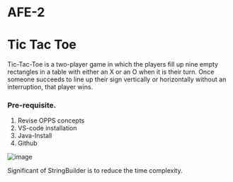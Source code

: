 # AFE-2
# Tic Tac Toe

Tic-Tac-Toe is a two-player game in which the players fill up nine empty rectangles in a table with either an X or an O when it is their turn. Once someone succeeds to line up their sign vertically or horizontally without an interruption, that player wins.

### Pre-requisite.
1. Revise OPPS concepts
2. VS-code installation
3. Java-Install
4. Github


![image](https://github.com/pooja8748/Tic-Tac-Toe/assets/130728514/84c8c3ac-6e4b-40f0-ba90-815350642da2)

Significant of StringBuilder is to reduce the time complexity.
